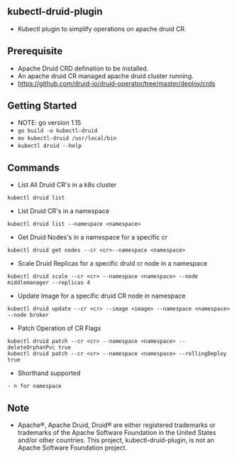 ## kubectl-druid-plugin
- Kubectl plugin to simplify operations on apache druid CR.

## Prerequisite
- Apache Druid CRD defination to be installed.
- An apache druid CR managed apache druid cluster running. 
- https://github.com/druid-io/druid-operator/tree/master/deploy/crds

## Getting Started
- NOTE: go version 1.15
- ```go build -o kubectl-druid```
- ```mv kubectl-druid /usr/local/bin```
- ```kubectl druid --help```

## Commands

- List All Druid CR's in a k8s cluster
```
kubectl druid list
```

- List Druid CR's in a namespace
```
kubectl druid list --namespace <namespace>
```

- Get Druid Nodes's in a namespace for a specific cr
```
kubectl druid get nodes --cr <cr>--namespace <namespace>
```

- Scale Druid Replicas for a specific druid cr node in a namespace
```
kubectl druid scale --cr <cr> --namespace <namespace> --node middlemanager --replicas 4
```

- Update Image for a specific druid CR node in namespace
```
kubectl druid update --cr <cr> --image <image> --namespace <namespace> --node broker
```

- Patch Operation of CR Flags
```
kubectl druid patch --cr <cr> --namespace <namespace> --deleteOrphanPvc true
kubectl druid patch --cr <cr> --namespace <namespace> --rollingDeploy true
```

- Shorthand supported
```
- n for namespace
```

## Note
- Apache®, Apache Druid, Druid® are either registered trademarks or trademarks of the Apache Software Foundation in the United States and/or other countries. This project, kubectl-druid-plugin, is not an Apache Software Foundation project.
